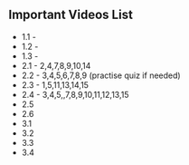 Important Videos List
---------------------


- 1.1 - 
- 1.2 -
- 1.3 - 
- 2.1 - 2,4,7,8,9,10,14
- 2.2 - 3,4,5,6,7,8,9 (practise quiz if needed) 
- 2.3 - 1,5,11,13,14,15
- 2.4 - 3,4,5,,7,8,9,10,11,12,13,15
- 2.5
- 2.6
- 3.1
- 3.2
- 3.3
- 3.4
